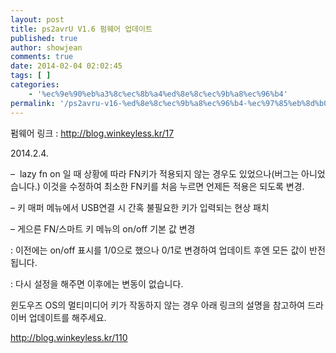 ```yaml
---
layout: post
title: ps2avrU V1.6 펌웨어 업데이트
published: true
author: showjean
comments: true
date: 2014-02-04 02:02:45
tags: [ ]
categories:
    - '%ec%9e%90%eb%a3%8c%ec%8b%a4%ed%8e%8c%ec%9b%a8%ec%96%b4'
permalink: '/ps2avru-v16-%ed%8e%8c%ec%9b%a8%ec%96%b4-%ec%97%85%eb%8d%b0%ec%9d%b4%ed%8a%b8-2'
---
```

펌웨어 링크 : http://blog.winkeyless.kr/17





2014.2.4.



&#8211;&nbsp;&nbsp;lazy fn on 일 때 상황에 따라 FN키가 적용되지 않는 경우도 있었으나(버그는 아니었습니다.) 이것을 수정하여 최소한 FN키를 처음 누르면 언제든 적용은 되도록 변경.

&#8211;&nbsp;키 매퍼 메뉴에서 USB연결&nbsp;시 간혹 불필요한 키가 입력되는 현상 패치

&#8211; 게으른 FN/스마트 키 메뉴의 on/off 기본 값 변경&nbsp;

: 이전에는 on/off 표시를 1/0으로 했으나 0/1로 변경하여 업데이트 후엔 모든 값이 반전됩니다.

: 다시 설정을 해주면 이후에는 변동이 없습니다.











윈도우즈 OS의 멀티미디어 키가 작동하지 않는 경우 아래 링크의 설명을 참고하여 드라이버 업데이트를 해주세요.



http://blog.winkeyless.kr/110